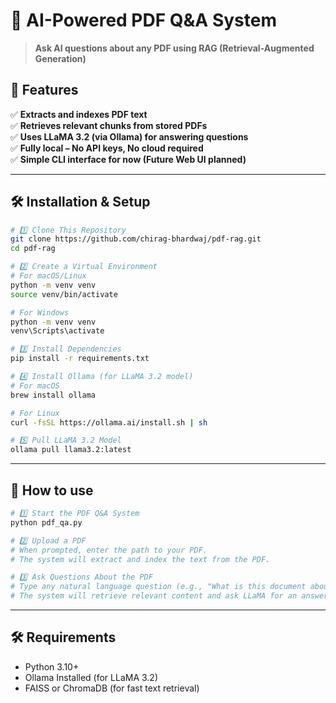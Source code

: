 # 📜 AI-Powered PDF Q&A System  
> **Ask AI questions about any PDF using RAG (Retrieval-Augmented Generation)**  

## 🚀 Features  
✅ **Extracts and indexes PDF text**  
✅ **Retrieves relevant chunks from stored PDFs**  
✅ **Uses LLaMA 3.2 (via Ollama) for answering questions**  
✅ **Fully local – No API keys, No cloud required**  
✅ **Simple CLI interface for now (Future Web UI planned)**  

---

## 🛠 Installation & Setup  

```bash
# 1️⃣ Clone This Repository  
git clone https://github.com/chirag-bhardwaj/pdf-rag.git
cd pdf-rag

# 2️⃣ Create a Virtual Environment  
# For macOS/Linux  
python -m venv venv
source venv/bin/activate

# For Windows  
python -m venv venv
venv\Scripts\activate

# 3️⃣ Install Dependencies  
pip install -r requirements.txt

# 4️⃣ Install Ollama (for LLaMA 3.2 model)  
# For macOS  
brew install ollama

# For Linux  
curl -fsSL https://ollama.ai/install.sh | sh

# 5️⃣ Pull LLaMA 3.2 Model  
ollama pull llama3.2:latest
```

---

## 📌 How to use

```bash
# 1️⃣ Start the PDF Q&A System  
python pdf_qa.py

# 2️⃣ Upload a PDF  
# When prompted, enter the path to your PDF.
# The system will extract and index the text from the PDF.

# 3️⃣ Ask Questions About the PDF  
# Type any natural language question (e.g., "What is this document about?").
# The system will retrieve relevant content and ask LLaMA for an answer.
```

---

## 🛠 Requirements

- Python 3.10+
- Ollama Installed (for LLaMA 3.2)
- FAISS or ChromaDB (for fast text retrieval)

